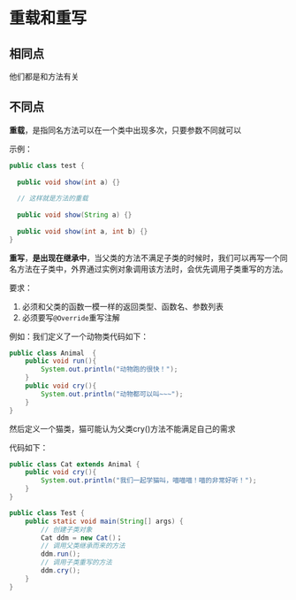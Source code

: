 # 重载和重写



## 相同点

他们都是和方法有关





## 不同点

**重载**，是指同名方法可以在一个类中出现多次，只要参数不同就可以

示例：

```java
public class test {
  
  public void show(int a) {}
  
  // 这样就是方法的重载
  
  public void show(String a) {}
  
  public void show(int a, int b) {}
} 
```





**重写**，**是出现在继承中**，当父类的方法不满足子类的时候时，我们可以再写一个同名方法在子类中，外界通过实例对象调用该方法时，会优先调用子类重写的方法。

要求：

1. 必须和父类的函数一模一样的返回类型、函数名、参数列表
2. 必须要写`@Override`重写注解

例如：我们定义了一个动物类代码如下：

```java
public class Animal  {
    public void run(){
        System.out.println("动物跑的很快！");
    }
    public void cry(){
        System.out.println("动物都可以叫~~~");
    }
}
```

然后定义一个猫类，猫可能认为父类cry()方法不能满足自己的需求

代码如下：

```java
public class Cat extends Animal {
    public void cry(){
        System.out.println("我们一起学猫叫，喵喵喵！喵的非常好听！");
    }
}

public class Test {
	public static void main(String[] args) {
      	// 创建子类对象
      	Cat ddm = new Cat()；
        // 调用父类继承而来的方法
        ddm.run();
      	// 调用子类重写的方法
      	ddm.cry();
	}
}
```

